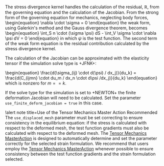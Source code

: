 The stress divergence kernel handles the calculation of the residual, $\mathbb{R}$, from the
governing equation and the calculation of the Jacobian.  From the strong form of the governing
equation for mechanics, neglecting body forces,
\begin{equation}
\nabla \cdot \sigma = 0
\end{equation}
the weak form, using Galerkin's method and the Gauss divergence theorem, becomes
\begin{equation}
\int_S n \cdot (\sigma \psi) dS - \int_V \sigma \cdot \nabla \psi dV = 0
\end{equation}
in which $\psi$ is the test function.  The second term of the weak form equation is the residual
contribution calculated by the stress divergence kernel.

The calculation of the Jacobian can be approximated with the elasticity tensor if the simulation
solve type is +JFNK+:

\begin{equation}
\frac{d(\sigma_{ij} \cdot d(\psi) / dx_j)}{du_k} = \frac{d(C_{ijmn} \cdot du_m / dx_n \cdot d\psi /dx_j)}{du_k}
\end{equation}
which is nonzero for $m == k$.

If the solve type for the simulation is set to +NEWTON+ the finite deformation Jacobian will need
to be calculated.  Set the parameter `use_finite_deform_jacobian = true` in this case.


!alert note title=Use of the Tensor Mechanics Master Action Recommended
The `use_displaced_mesh` parameter must be set correcting to ensure consistency in the equilibrium
equation: if the stress is calculated with respect to the deformed mesh, the test function gradients
must also be calculated with respect to the deformed mesh. The
[Tensor Mechanics MasterAction](/Modules/TensorMechanics/Master/index.md) is designed to
automatically determine and set the parameter correctly for the selected strain formulation.  We
recommend that users employ the
[Tensor Mechanics MasterAction](/Modules/TensorMechanics/Master/index.md) whenever possible
to ensure consistency between the test function gradients and the strain formulation selected.
